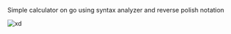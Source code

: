 Simple calculator on go using syntax analyzer and reverse polish notation

![xd](https://sun6-21.userapi.com/impg/zSmyjLf4dEl_DfSz1Qq_UlzNbNC1dkEdQ-BfsA/hPbfoCf2pu4.jpg?size=541x604&quality=95&sign=1c9efba9db0f8bf8ba27e8c22b8f9036&c_uniq_tag=0d7xmkZ6I3fWxeg_zvAE1V4WUM1ndZpQ_mesy7Q5D3Y&type=album)
